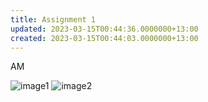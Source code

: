 ```yaml
---
title: Assignment 1
updated: 2023-03-15T00:44:36.0000000+13:00
created: 2023-03-15T00:44:03.0000000+13:00
---
```


AM

![image1](../../../../resources/ff6911be5f364dc5877b60ebfd2e8eee.png)
![image2](../../../../resources/35a656131aaa41e7b79105ecfc7d2f93.png)
